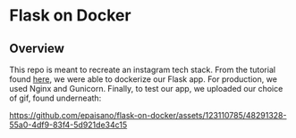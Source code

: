# Flask on Docker


## Overview

This repo is meant to recreate an instagram tech stack. From the tutorial found [here](https://testdriven.io/blog/dockerizing-flask-with-postgres-gunicorn-and-nginx/), we were able to dockerize our Flask app. For production, we used Nginx and Gunicorn. Finally, to test our app, we uploaded our choice of gif, found underneath:

https://github.com/epaisano/flask-on-docker/assets/123110785/48291328-55a0-4df9-83f4-5d921de34c15


